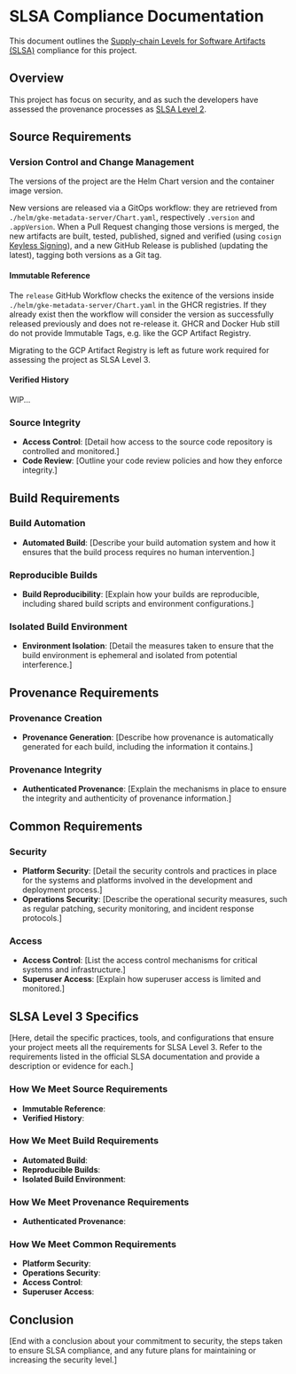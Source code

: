 # SLSA Compliance Documentation

This document outlines the [Supply-chain Levels for Software Artifacts (SLSA)](https://slsa.dev/) compliance for this project.

## Overview

This project has focus on security, and as such the developers have assessed the provenance
processes as [SLSA Level 2](https://slsa.dev/spec/v1.0/levels#build-l2-hosted-build-platform).

## Source Requirements

### Version Control and Change Management

The versions of the project are the Helm Chart version and the container image version.

New versions are released via a GitOps workflow: they are retrieved from
`./helm/gke-metadata-server/Chart.yaml`, respectively `.version` and `.appVersion`.
When a Pull Request changing those versions is merged, the new artifacts are built,
tested, published, signed and verified (using `cosign`
[Keyless Signing](https://docs.sigstore.dev/signing/overview/)), and a new GitHub
Release is published (updating the latest), tagging both versions as a Git tag.

#### Immutable Reference

The `release` GitHub Workflow checks the exitence of the versions inside
`./helm/gke-metadata-server/Chart.yaml` in the GHCR registries. If they
already exist then the workflow will consider the version as successfully
released previously and does not re-release it. GHCR and Docker Hub still
do not provide Immutable Tags, e.g. like the GCP Artifact Registry.

Migrating to the GCP Artifact Registry is left as future work required for
assessing the project as SLSA Level 3.

#### Verified History

WIP...

### Source Integrity

- **Access Control**: [Detail how access to the source code repository is controlled and monitored.]
- **Code Review**: [Outline your code review policies and how they enforce integrity.]

## Build Requirements

### Build Automation

- **Automated Build**: [Describe your build automation system and how it ensures that the build process requires no human intervention.]

### Reproducible Builds

- **Build Reproducibility**: [Explain how your builds are reproducible, including shared build scripts and environment configurations.]

### Isolated Build Environment

- **Environment Isolation**: [Detail the measures taken to ensure that the build environment is ephemeral and isolated from potential interference.]

## Provenance Requirements

### Provenance Creation

- **Provenance Generation**: [Describe how provenance is automatically generated for each build, including the information it contains.]

### Provenance Integrity

- **Authenticated Provenance**: [Explain the mechanisms in place to ensure the integrity and authenticity of provenance information.]

## Common Requirements

### Security

- **Platform Security**: [Detail the security controls and practices in place for the systems and platforms involved in the development and deployment process.]
- **Operations Security**: [Describe the operational security measures, such as regular patching, security monitoring, and incident response protocols.]

### Access

- **Access Control**: [List the access control mechanisms for critical systems and infrastructure.]
- **Superuser Access**: [Explain how superuser access is limited and monitored.]

## SLSA Level 3 Specifics

[Here, detail the specific practices, tools, and configurations that ensure your project meets all the requirements for SLSA Level 3. Refer to the requirements listed in the official SLSA documentation and provide a description or evidence for each.]

### How We Meet Source Requirements

- **Immutable Reference**:
- **Verified History**:

### How We Meet Build Requirements

- **Automated Build**:
- **Reproducible Builds**:
- **Isolated Build Environment**:

### How We Meet Provenance Requirements

- **Authenticated Provenance**:

### How We Meet Common Requirements

- **Platform Security**:
- **Operations Security**:
- **Access Control**:
- **Superuser Access**:

## Conclusion

[End with a conclusion about your commitment to security, the steps taken to ensure SLSA compliance, and any future plans for maintaining or increasing the security level.]

